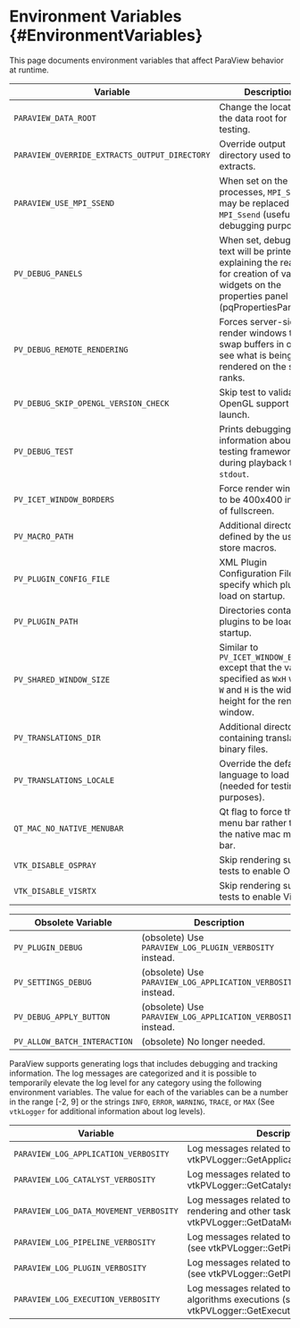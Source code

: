 Environment Variables       {#EnvironmentVariables}
=====================

This page documents environment variables that affect ParaView behavior at
runtime.

Variable | Description
---------|---------------------------------------------------------
`PARAVIEW_DATA_ROOT`  | Change the location of the data root for testing.
`PARAVIEW_OVERRIDE_EXTRACTS_OUTPUT_DIRECTORY` | Override output directory used to save extracts.
`PARAVIEW_USE_MPI_SSEND` | When set on the server processes, `MPI_Send` may be replaced with `MPI_Ssend` (useful for debugging purposes).
`PV_DEBUG_PANELS` | When set, debugging text will be printed out explaining the reason for creation of various widgets on the properties panel (pqPropertiesPanel).
`PV_DEBUG_REMOTE_RENDERING` | Forces server-side render windows to swap buffers in order to see what is being rendered on the server ranks.
`PV_DEBUG_SKIP_OPENGL_VERSION_CHECK` | Skip test to validate OpenGL support at launch.
`PV_DEBUG_TEST` | Prints debugging information about the testing framework during playback to `stdout`.
`PV_ICET_WINDOW_BORDERS` | Force render windows to be 400x400 instead of fullscreen.
`PV_MACRO_PATH` | Additional directories defined by the user to store macros.
`PV_PLUGIN_CONFIG_FILE` | XML Plugin Configuration Files to specify which plugin to load on startup.
`PV_PLUGIN_PATH` | Directories containing plugins to be loaded on startup.
`PV_SHARED_WINDOW_SIZE`  | Similar to `PV_ICET_WINDOW_BORDERS` except that the value is specified as `WxH` where `W` and `H` is the width and height for the render window.
`PV_TRANSLATIONS_DIR` | Additional directories containing translations binary files.
`PV_TRANSLATIONS_LOCALE` | Override the default language to load (needed for testing purposes).
`QT_MAC_NO_NATIVE_MENUBAR` | Qt flag to force the Qt menu bar rather than the native mac menu bar.
`VTK_DISABLE_OSPRAY` | Skip rendering support tests to enable OSPRay.
`VTK_DISABLE_VISRTX` | Skip rendering support tests to enable VisRTX.

Obsolete Variable | Description
---------|---------------------------------------------------------
`PV_PLUGIN_DEBUG` | (obsolete) Use `PARAVIEW_LOG_PLUGIN_VERBOSITY` instead.
`PV_SETTINGS_DEBUG` | (obsolete) Use `PARAVIEW_LOG_APPLICATION_VERBOSITY` instead.
`PV_DEBUG_APPLY_BUTTON` | (obsolete) Use `PARAVIEW_LOG_APPLICATION_VERBOSITY` instead.
`PV_ALLOW_BATCH_INTERACTION` | (obsolete) No longer needed.

ParaView supports generating logs that includes debugging and tracking
information. The log messages are categorized and it is possible to temporarily
elevate the log level for any category using the following environment
variables. The value for each of the variables can be a number in the range
[-2, 9] or the strings `INFO`, `ERROR`, `WARNING`, `TRACE`, or `MAX` (See
`vtkLogger` for additional information about log levels).

Variable | Description
---------|-----------------------------------------
`PARAVIEW_LOG_APPLICATION_VERBOSITY` | Log messages related to the application (see vtkPVLogger::GetApplicationVerbosity())
`PARAVIEW_LOG_CATALYST_VERBOSITY` | Log messages related to Catalyst (see vtkPVLogger::GetCatalystVerbosity())
`PARAVIEW_LOG_DATA_MOVEMENT_VERBOSITY` | Log messages related to data movement for rendering and other tasks (see vtkPVLogger::GetDataMovementVerbosity())
`PARAVIEW_LOG_PIPELINE_VERBOSITY`  | Log messages related to Pipeline execution (see vtkPVLogger::GetPipelineVerbosity())
`PARAVIEW_LOG_PLUGIN_VERBOSITY` | Log messages related to ParaView plugins (see vtkPVLogger::GetPluginVerbosity())
`PARAVIEW_LOG_EXECUTION_VERBOSITY` | Log messages related to ParaView algorithms executions (see vtkPVLogger::GetExecutionVerbosity())
